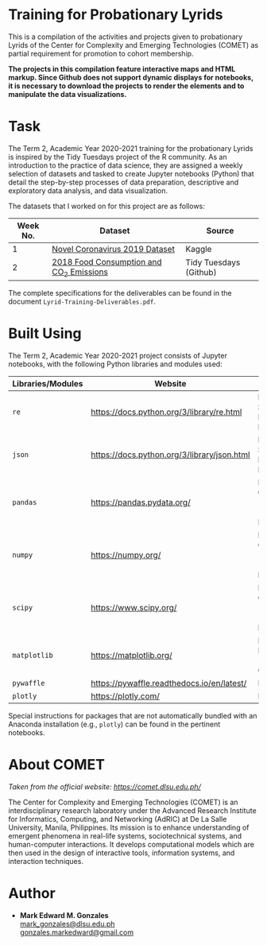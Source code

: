# Training for Probationary Lyrids

This is a compilation of the activities and projects given to probationary Lyrids of the Center for Complexity and Emerging Technologies (COMET) as partial requirement for promotion to cohort membership. 

**The projects in this compilation feature interactive maps and HTML markup. Since Github does not support dynamic displays for notebooks, it is necessary to download the projects to render the elements and to manipulate the data visualizations.**

# Task

The Term 2, Academic Year 2020-2021 training for the probationary Lyrids is inspired by the Tidy Tuesdays project of the R community. As an introduction to the practice of data science, they are assigned a weekly selection of datasets and tasked to create Jupyter notebooks (Python) that detail the step-by-step processes of data preparation, descriptive and exploratory data analysis, and data visualization. 

The datasets that I worked on for this project are as follows:

Week No. | Dataset | Source
--- | --- | ---
1 | <a href = "https://www.kaggle.com/sudalairajkumar/novel-corona-virus-2019-dataset">Novel Coronavirus 2019 Dataset</a> | Kaggle
2 | <a href = "https://github.com/rfordatascience/tidytuesday/tree/master/data/2020/2020-02-18">2018 Food Consumption and CO<sub>2</sub> Emissions</a> | Tidy Tuesdays (Github)

The complete specifications for the deliverables can be found in the document <code>Lyrid-Training-Deliverables.pdf</code>.

# Built Using

The Term 2, Academic Year 2020-2021 project consists of Jupyter notebooks, with the following Python libraries and modules used:

Libraries/Modules | Website | License
--- | ---| ---
<code>re</code> | https://docs.python.org/3/library/re.html | Python Software Foundation License
<code>json</code> | https://docs.python.org/3/library/json.html | Python Software Foundation License
<code>pandas</code> | https://pandas.pydata.org/ | BSD 3-Clause "New" or "Revised" License
<code>numpy</code> | https://numpy.org/ | BSD 3-Clause "New" or "Revised" License
<code>scipy</code> | https://www.scipy.org/ | BSD 3-Clause "New" or "Revised" License
<code>matplotlib</code> | https://matplotlib.org/ | Matplotlib License (BSD-Compatible)
<code>pywaffle</code> | https://pywaffle.readthedocs.io/en/latest/ | MIT License
<code>plotly</code> | https://plotly.com/ | MIT License

Special instructions for packages that are not automatically bundled with an Anaconda installation (e.g., <code>plotly</code>) can be found in the pertinent notebooks.

# About COMET

*Taken from the official website: https://comet.dlsu.edu.ph/*

The Center for Complexity and Emerging Technologies (COMET) is an interdisciplinary research laboratory under the Advanced Research Institute for Informatics, Computing, and Networking (AdRIC) at De La Salle University, Manila, Philippines. Its mission is to enhance understanding of emergent phenomena in real-life systems, sociotechnical systems, and human-computer interactions. It develops computational models which are then used in the design of interactive tools, information systems, and interaction techniques.

# Author
- **Mark Edward M. Gonzales** <br/>
  mark_gonzales@dlsu.edu.ph <br/>
  gonzales.markedward@gmail.com

